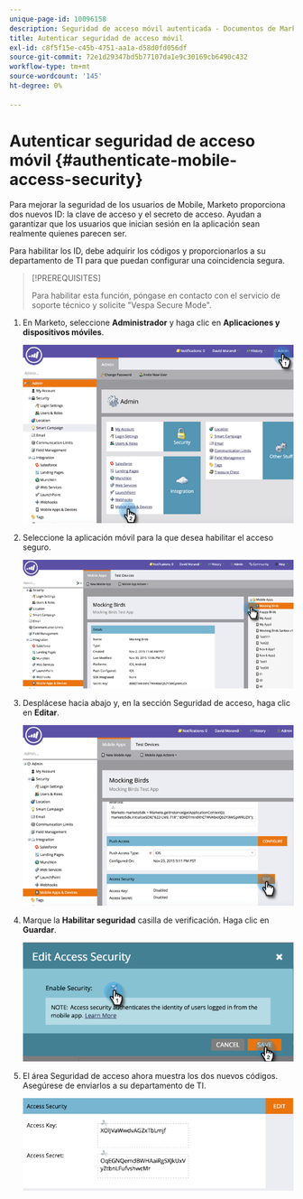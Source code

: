 ```yaml
---
unique-page-id: 10096158
description: Seguridad de acceso móvil autenticada - Documentos de Marketo - Documentación del producto
title: Autenticar seguridad de acceso móvil
exl-id: c8f5f15e-c45b-4751-aa1a-d58d0fd056df
source-git-commit: 72e1d29347bd5b77107da1e9c30169cb6490c432
workflow-type: tm+mt
source-wordcount: '145'
ht-degree: 0%

---
```


# Autenticar seguridad de acceso móvil {#authenticate-mobile-access-security}

Para mejorar la seguridad de los usuarios de Mobile, Marketo proporciona dos nuevos ID: la clave de acceso y el secreto de acceso. Ayudan a garantizar que los usuarios que inician sesión en la aplicación sean realmente quienes parecen ser.

Para habilitar los ID, debe adquirir los códigos y proporcionarlos a su departamento de TI para que puedan configurar una coincidencia segura.

>[!PREREQUISITES]
>
>Para habilitar esta función, póngase en contacto con el servicio de soporte técnico y solicite &quot;Vespa Secure Mode&quot;.

1. En Marketo, seleccione **Administrador** y haga clic en **Aplicaciones y dispositivos móviles**.

   ![](assets/image2015-12-1-14-3a36-3a30.png)

1. Seleccione la aplicación móvil para la que desea habilitar el acceso seguro.

   ![](assets/image2015-12-2-10-3a18-3a6.png)

1. Desplácese hacia abajo y, en la sección Seguridad de acceso, haga clic en **Editar**.

   ![](assets/image2015-12-1-14-3a41-3a37.png)

1. Marque la **Habilitar seguridad** casilla de verificación. Haga clic en **Guardar**.

   ![](assets/image2015-12-1-14-3a54-3a0.png)

1. El área Seguridad de acceso ahora muestra los dos nuevos códigos. Asegúrese de enviarlos a su departamento de TI.

   ![](assets/image2015-12-1-14-3a57-3a34.png)
